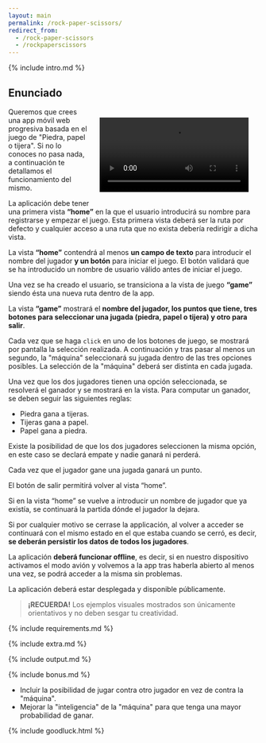 ```yaml
---
layout: main
permalink: /rock-paper-scissors/
redirect_from:
  - /rock-paper-scissors
  - /rockpaperscissors
---
```


{% include intro.md %}

## Enunciado

<video style="float: right; margin: 20px" controls autoplay>
  <source src="{{ '/assets/movies/rock-paper-scissors.mov' | relative_url }}" type="video/mp4">
  <img src="{{ '/assets/images/rock-paper-scissors.gif' | relative_url }}" alt="Ejemplo de ejecución">
</video>

Queremos que crees una app móvil web progresiva basada en el juego de "Piedra, papel o tijera". Si no lo conoces no pasa nada, a continuación te detallamos el funcionamiento del mismo.

La aplicación debe tener una primera vista **“home”** en la que el usuario introducirá su nombre para registrarse y empezar el juego. Esta primera vista deberá ser la ruta por defecto y cualquier acceso a una ruta que no exista debería redirigir a dicha vista.

La vista **“home”** contendrá al menos **un campo de texto** para introducir el nombre del jugador **y un botón** para iniciar el juego. El botón validará que se ha introducido un nombre de usuario válido antes de iniciar el juego.

Una vez se ha creado el usuario, se transiciona a la vista de juego **“game”** siendo ésta una nueva ruta dentro de la app.

La vista **“game”** mostrará el **nombre del jugador, los puntos que tiene, tres botones para seleccionar una jugada (piedra, papel o tijera) y otro para salir**.

Cada vez que se haga `click` en uno de los botones de juego, se mostrará por pantalla la selección realizada. A continuación y tras pasar al menos un segundo, la "máquina" seleccionará su jugada dentro de las tres opciones posibles. La selección de la "máquina" deberá ser distinta en cada jugada.

Una vez que los dos jugadores tienen una opción seleccionada, se resolverá el ganador y se mostrará en la vista. Para computar un ganador, se deben seguir las siguientes reglas:

- Piedra gana a tijeras.
- Tijeras gana a papel.
- Papel gana a piedra.

Existe la posibilidad de que los dos jugadores seleccionen la misma opción, en este caso se declará empate y nadie ganará ni perderá.

Cada vez que el jugador gane una jugada ganará un punto.

El botón de salir permitirá volver al vista “home”.

Si en la vista “home” se vuelve a introducir un nombre de jugador que ya existía, se continuará la partida dónde el jugador la dejara.

Si por cualquier motivo se cerrase la applicación, al volver a acceder se continuará con el mismo estado en el que estaba cuando se cerró, es decir, **se deberán persistir los datos de todos los jugadores**.

La aplicación **deberá funcionar offline**, es decir, si en nuestro dispositivo activamos el modo avión y volvemos a la app tras haberla abierto al menos una vez, se podrá acceder a la misma sin problemas.

La aplicación deberá estar desplegada y disponible públicamente.

> **¡RECUERDA!** Los ejemplos visuales mostrados son únicamente orientativos y no deben sesgar tu creatividad.

{% include requirements.md %}

{% include extra.md %}

{% include output.md %}

{% include bonus.md %}

- Incluir la posibilidad de jugar contra otro jugador en vez de contra la "máquina".
- Mejorar la "inteligencia" de la "máquina" para que tenga una mayor probabilidad de ganar.

{% include goodluck.html %}
